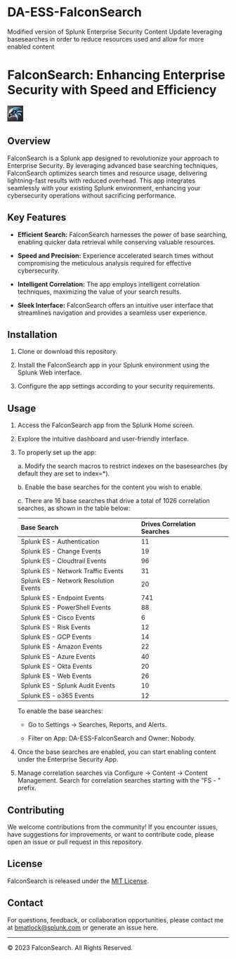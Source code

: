 # DA-ESS-FalconSearch
Modified version of Splunk Enterprise Security Content Update leveraging basesearches in order to reduce resources used and allow for more enabled content
# FalconSearch: Enhancing Enterprise Security with Speed and Efficiency

![FalconSearch Logo](static/appIcon.png)

## Overview

FalconSearch is a Splunk app designed to revolutionize your approach to Enterprise Security. By leveraging advanced base searching techniques, FalconSearch optimizes search times and resource usage, delivering lightning-fast results with reduced overhead. This app integrates seamlessly with your existing Splunk environment, enhancing your cybersecurity operations without sacrificing performance.

## Key Features

- **Efficient Search:** FalconSearch harnesses the power of base searching, enabling quicker data retrieval while conserving valuable resources.

- **Speed and Precision:** Experience accelerated search times without compromising the meticulous analysis required for effective cybersecurity.

- **Intelligent Correlation:** The app employs intelligent correlation techniques, maximizing the value of your search results.

- **Sleek Interface:** FalconSearch offers an intuitive user interface that streamlines navigation and provides a seamless user experience.

## Installation

1. Clone or download this repository.

2. Install the FalconSearch app in your Splunk environment using the Splunk Web interface.

3. Configure the app settings according to your security requirements.

## Usage

1. Access the FalconSearch app from the Splunk Home screen.

2. Explore the intuitive dashboard and user-friendly interface.

3. To properly set up the app:

    a. Modify the search macros to restrict indexes on the basesearches (by default they are set to index=*).
    
    b. Enable the base searches for the content you wish to enable.
    
    c. There are 16 base searches that drive a total of 1026 correlation searches, as shown in the table below:

    | Base Search                    | Drives Correlation Searches |
    |-------------------------------|-----------------------------|
    | Splunk ES - Authentication    | 11                          |
    | Splunk ES - Change Events     | 19                          |
    | Splunk ES - Cloudtrail Events | 96                          |
    | Splunk ES - Network Traffic Events | 31 |
    | Splunk ES - Network Resolution Events | 20 |
    | Splunk ES - Endpoint Events | 741 |
    | Splunk ES - PowerShell Events | 88 |
    | Splunk ES - Cisco Events | 6 |
    | Splunk ES - Risk Events | 12 |
    | Splunk ES - GCP Events | 14 |
    | Splunk ES - Amazon Events | 22 |
    | Splunk ES - Azure Events | 40 |
    | Splunk ES - Okta Events | 20 |
    | Splunk ES - Web Events | 26 |
    | Splunk ES - Splunk Audit Events | 10 |
    | Splunk ES - o365 Events | 12 |
    
    To enable the base searches:
    
    - Go to Settings -> Searches, Reports, and Alerts.
    
    - Filter on App: DA-ESS-FalconSearch and Owner: Nobody.
    
4. Once the base searches are enabled, you can start enabling content under the Enterprise Security App.

5. Manage correlation searches via Configure -> Content -> Content Management. Search for correlation searches starting with the "FS - " prefix.

## Contributing

We welcome contributions from the community! If you encounter issues, have suggestions for improvements, or want to contribute code, please open an issue or pull request in this repository.

## License

FalconSearch is released under the [MIT License](LICENSE).

## Contact

For questions, feedback, or collaboration opportunities, please contact me at bmatlock@splunk.com or generate an issue here.

---

© 2023 FalconSearch. All Rights Reserved.
